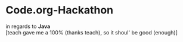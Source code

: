 # Code.org-Hackathon
in regards to **Java**
<br> [teach gave me a 100% (thanks teach), so it shoul' be good (enough)]
